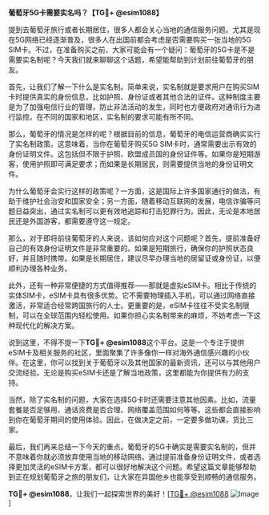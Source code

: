 **葡萄牙5G卡需要实名吗？【TG💪+ @esim1088】**

提到去葡萄牙旅行或者长期居住，很多人都会关心当地的通信服务问题。尤其是现在5G网络已经逐渐普及，很多人在出国前都会考虑是否需要购买一张当地的5G SIM卡。不过，在准备购买之前，大家可能会有一个疑问：葡萄牙的5G卡是不是需要实名制呢？今天我们就来聊聊这个话题，希望能帮助到计划前往葡萄牙的朋友。

首先，让我们了解一下什么是实名制。简单来说，实名制就是要求用户在购买SIM卡时提供真实的身份信息，比如护照、身份证或者其他合法的证件。这种制度主要是为了加强电信行业的管理，防止非法活动的发生，同时也方便政府对通讯行为进行监控。在不同的国家和地区，实名制的要求可能有所不同。

那么，葡萄牙的情况是怎样的呢？根据目前的信息，葡萄牙的电信运营商确实实行了实名制政策。这意味着，当你在葡萄牙购买5G SIM卡时，通常需要出示有效的身份证明文件。这包括但不限于护照、欧盟成员国的身份证件等。如果你是短期游客，使用护照即可满足要求；而如果是长期居民，则需要提供当地的身份证明文件。

为什么葡萄牙会实行这样的政策呢？一方面，这是国际上许多国家通行的做法，有助于维护社会治安和国家安全；另一方面，随着移动互联网的发展，电信诈骗等问题日益突出，通过实名制可以更有效地追踪和打击犯罪行为。因此，无论是本地居民还是外国游客，都需要遵守这一规定。

那么，对于即将前往葡萄牙的人来说，该如何应对这个问题呢？首先，提前准备好自己的有效身份证明文件是非常重要的。如果是短期旅行，确保你的护照状态良好，并且随时携带。如果是长期居住，建议尽早办理当地的居留证或身份证，以便顺利办理各种业务。

此外，还有一种非常便捷的方式值得推荐——那就是虚拟eSIM卡。相比于传统的实体SIM卡，eSIM卡具有很多优势。它不需要物理插入手机，可以通过网络直接激活，非常适合经常跨国旅行的人士。更重要的是，eSIM卡往往不受实名制限制，可以在全球范围内轻松使用。如果你担心实名制带来的麻烦，不妨考虑一下这种现代化的解决方案。

说到这里，不得不提一下**TG💪+ @esim1088**这个平台。这是一个专注于提供eSIM卡及相关服务的社区，里面聚集了许多像你一样对海外通信感兴趣的小伙伴。在这里，你可以找到关于葡萄牙以及其他国家的最新资讯，还可以与其他用户交流经验。无论是购买eSIM卡还是了解当地政策，这里都能为你提供有力的支持。

当然，除了实名制的问题，大家在选择5G卡时还需要注意其他因素。比如，流量套餐是否足够用、通话资费是否合理、网络覆盖范围如何等等。这些都会直接影响到你在葡萄牙期间的使用体验。因此，在做决定之前，一定要多做功课，货比三家。

最后，我们再来总结一下今天的重点。葡萄牙的5G卡确实是需要实名制的，但并不意味着你就必须放弃使用当地的移动网络。通过提前准备身份证明文件，或者选择更加灵活的eSIM卡方案，都可以很好地解决这个问题。希望这篇文章能够帮助到正在规划葡萄牙之旅的朋友们，让大家在异国他乡也能享受到顺畅的通信服务。

**TG💪+ @esim1088**，让我们一起探索世界的美好！[[TG💪+ @esim1088](https://t.me/s/esim1088) ![Image](https://i.postimg.cc/4NQfJmqS/Snipaste-2025-05-13-00-14-12.png)]
